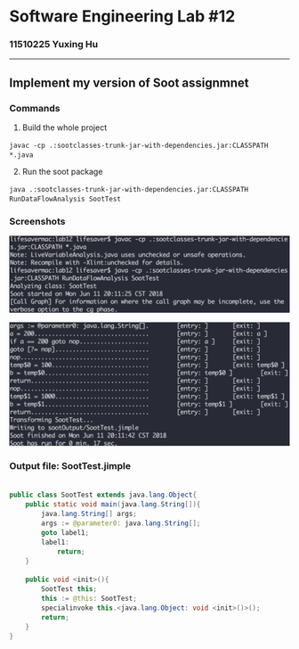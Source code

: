 # Software Engineering Lab #12

### 11510225 Yuxing Hu

---

## Implement my version of Soot assignmnet

### Commands

1. Build the whole project

`javac -cp .:sootclasses-trunk-jar-with-dependencies.jar:CLASSPATH *.java`

2. Run the soot package

`java .:sootclasses-trunk-jar-with-dependencies.jar:CLASSPATH RunDataFlowAnalysis SootTest`

### Screenshots

![](1.png)

![](2.png)


### Output file: SootTest.jimple

```java

public class SootTest extends java.lang.Object{ 
    public static void main(java.lang.String[]){
        java.lang.String[] args;
        args := @parameter0: java.lang.String[]; 
        goto label1;
        label1:
            return; 
    }

    public void <init>(){ 
        SootTest this;
        this := @this: SootTest;
        specialinvoke this.<java.lang.Object: void <init>()>();
        return; 
    }
}
```